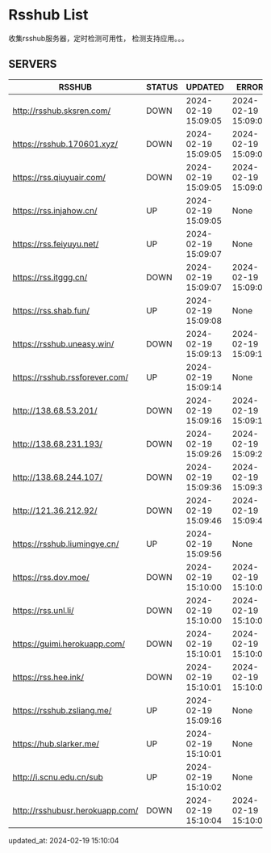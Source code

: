 # Rsshub List

收集rsshub服务器，定时检测可用性， 检测支持应用。。。


## SERVERS

|  RSSHUB   | STATUS  | UPDATED  | ERROR  | TWITTER |  
|  ----  | ----  | ----  | ----  | ---- |  
| http://rsshub.sksren.com/ | DOWN | 2024-02-19 15:09:05 | 2024-02-19 15:09:05 |  
| https://rsshub.170601.xyz/ | DOWN | 2024-02-19 15:09:05 | 2024-02-19 15:09:05 |  
| https://rss.qiuyuair.com/ | DOWN | 2024-02-19 15:09:05 | 2024-02-19 15:09:05 |  
| https://rss.injahow.cn/ | UP | 2024-02-19 15:09:05 | None ||  
| https://rss.feiyuyu.net/ | UP | 2024-02-19 15:09:07 | None ||  
| https://rss.itggg.cn/ | DOWN | 2024-02-19 15:09:07 | 2024-02-19 15:09:07 |  
| https://rss.shab.fun/ | UP | 2024-02-19 15:09:08 | None ||  
| https://rsshub.uneasy.win/ | DOWN | 2024-02-19 15:09:13 | 2024-02-19 15:09:13 |  
| https://rsshub.rssforever.com/ | UP | 2024-02-19 15:09:14 | None ||  
| http://138.68.53.201/ | DOWN | 2024-02-19 15:09:16 | 2024-02-19 15:09:16 |  
| http://138.68.231.193/ | DOWN | 2024-02-19 15:09:26 | 2024-02-19 15:09:26 |  
| http://138.68.244.107/ | DOWN | 2024-02-19 15:09:36 | 2024-02-19 15:09:36 |  
| http://121.36.212.92/ | DOWN | 2024-02-19 15:09:46 | 2024-02-19 15:09:46 |  
| https://rsshub.liumingye.cn/ | UP | 2024-02-19 15:09:56 | None ||  
| https://rss.dov.moe/ | DOWN | 2024-02-19 15:10:00 | 2024-02-19 15:10:00 |  
| https://rss.unl.li/ | DOWN | 2024-02-19 15:10:00 | 2024-02-19 15:10:00 |  
| https://guimi.herokuapp.com/ | DOWN | 2024-02-19 15:10:01 | 2024-02-19 15:10:01 |  
| https://rss.hee.ink/ | DOWN | 2024-02-19 15:10:01 | 2024-02-19 15:10:01 |  
| https://rsshub.zsliang.me/ | UP | 2024-02-19 15:09:16 | None |OK|  
| https://hub.slarker.me/ | UP | 2024-02-19 15:10:01 | None ||  
| http://i.scnu.edu.cn/sub | UP | 2024-02-19 15:10:02 | None ||  
| http://rsshubusr.herokuapp.com/ | DOWN | 2024-02-19 15:10:04 | 2024-02-19 15:10:04 |  
  

updated_at: 2024-02-19 15:10:04  
